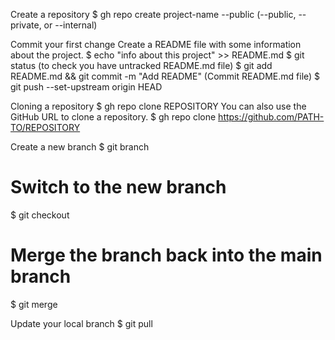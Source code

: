 Create a repository
$ gh repo create project-name --public
(--public, --private, or --internal)

Commit your first change
Create a README file with some information about the project.
$ echo "info about this project" >> README.md
$ git status (to check you have untracked README.md file)
$ git add README.md && git commit -m "Add README" (Commit README.md file)
$ git push --set-upstream origin HEAD 

Cloning a repository
$ gh repo clone REPOSITORY
You can also use the GitHub URL to clone a repository.
$ gh repo clone https://github.com/PATH-TO/REPOSITORY

Create a new branch
$ git branch <branch-name>
# Switch to the new branch
$ git checkout <branch-name>
# Merge the branch back into the main branch
$ git merge <branch-name>

Update your local branch
$ git pull